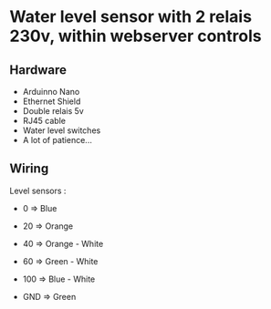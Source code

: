 # Water level sensor with 2 relais 230v, within webserver controls

## Hardware

* Arduinno Nano
* Ethernet Shield
* Double relais 5v
* RJ45 cable
* Water level switches
* A lot of patience...

## Wiring

Level sensors : 
* 0 => Blue
* 20 => Orange
* 40 => Orange - White
* 60 => Green - White
* 100 => Blue - White


* GND => Green

